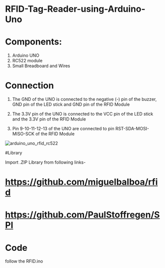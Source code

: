# RFID-Tag-Reader-using-Arduino-Uno


# Components:
1. Arduino UNO
2. RC522 module
3. Small Breadboard and Wires

# Connection
1. The GND of the UNO is connected to the negative (-) pin of the buzzer, GND pin of the LED stick and GND pin of the RFID Module

2. The 3.3V pin of the UNO is connected to the VCC pin of the LED stick and the 3.3V pin of the RFID Module

3. Pin 9-10-11-12-13 of the UNO are connected to pin RST-SDA-MOSI-MISO-SCK of the RFID Module


![arduino_uno_rfid_rc522](https://user-images.githubusercontent.com/18008644/37213103-41756366-23db-11e8-8786-af0675ff65e8.jpg)

#Library

Import .ZIP Library from following links-
# https://github.com/miguelbalboa/rfid
# https://github.com/PaulStoffregen/SPI

# Code
follow the RFID.ino
